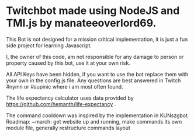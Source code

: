 # Twitchbot made using NodeJS and TMI.js by manateeoverlord69.
This Bot is not designed for a mission critical implementation, it is just a fun side project for learning Javascript.

I, the owner of this code, am not responsible for any damage to person or property caused by this bot, use it at your own risk.

All API Keys have been hidden, if you want to use the bot replace them with your own in the config.js file.
Any questions are best answered in Twitch #nymn or #supinic where i am most often found.

The life expectancy calculator uses data provided by https://github.com/hemanth/life-expectancy .

The command cooldown was inspired by the implementation in KUNszgbot
Roadmap:
~march: get website up and running, make commands its own module file, generally restructure commands layout
